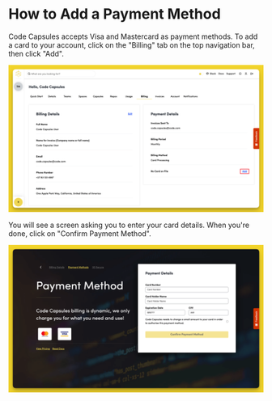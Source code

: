 # How to Add a Payment Method

Code Capsules accepts Visa and Mastercard as payment methods. To add a card to your account, click on the "Billing" tab on the top navigation bar, then click "Add".

![Add Payment Method](../.gitbook/assets/platform/account/payment-methods.png)

You will see a screen asking you to enter your card details. When you're done, click on "Confirm Payment Method".

![Enter Card Details](../.gitbook/assets/platform/account/card-details.png)